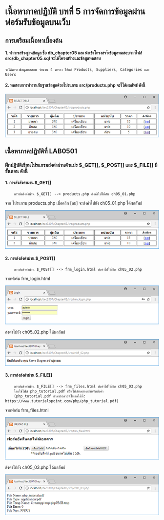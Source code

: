 # เนื้อหาภาคปฏิบัติ บทที่ 5 การจัดการข้อมูลผ่านฟอร์มรับข้อมูลบนเว็บ
## การเตรียมเนื้อหาเบื้องต้น
#### 1. ทำการสร้างฐานข้อมูล ชื่อ db_chapter05 และ นำเข้าโครงสรา้งข้อมูลทดสอบจากไฟล์ src/db_chapter05.sql จะได้โครงสร้างและข้อมูลทดสอบ 
```
จะได้ตารางข้อมูลทดสอบ จำนวน 4 ตาราง ได้แก่ Products, Suppliers, Categories และ Users
```
#### 2. ทดสอบการทำงานกับฐานข้อมูลด้วยโปรแกรม src/products.php จะไได้ผลลัพธ์ ดังนี้

<img src=output/products.png>

## เนื้อหาภาคปฏิบัติที่ LAB0501
### ฝึกปฏิบัติเขียนโปรแกรมส่งค่าผ่านตัวแปร $_GET[], $_POST[]  และ $_FILE[] มีขั้นตอน ดังนี้
#### 1. การส่งส่งค่าผ่าน $_GET[] 
```
    การส่งส่งค่าผ่าน $_GET[] --> products.php ส่งค่าไปให้กับ ch05_01.php
```
จาก โปรแกรม products.php เมื่อคลิก [ลบ] จะส่งค่าไปยัง ch05_01.php ได้ผลลัพธ์

<img src=output/ch05_01.png>

#### 2. การส่งส่งค่าผ่าน $_POST[]
```
    การส่งส่งค่าผ่าน $_POST[] --> frm_login.html ส่งค่าไปให้กับ ch05_02.php
```
จากฟอร์ม frm_login.html

<img src=output/frm_login.png>

ส่งค่าไปยัง ch05_02.php ได้ผลลัพธ์

<img src=output/ch05_02.png>

#### 3. การส่งส่งค่าผ่าน $_FILE[]
```
    การส่งส่งค่าผ่าน $_FILE[] --> frm_files.html ส่งค่าไปให้กับ ch05_03.php 
    โดยใช้ไฟล์ php_tutorial.pdf เป็นไฟล์ทดสอบสำหรับส่งค่า 
    (php_tutorial.pdf สามารถดาวน์โหลดได้ที่: https://www.tutorialspoint.com/php/php_tutorial.pdf)
```

จากฟอร์ม frm_files.html

<img src=output/frm_files.png>

ส่งค่าไปยัง ch05_03.php ได้ผลลัพธ์

<img src=output/ch05_03.png>
